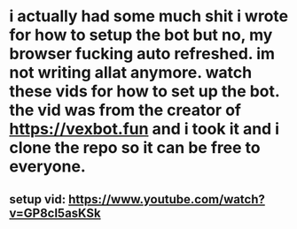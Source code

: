 # i actually had some much shit i wrote for how to setup the bot but no, my browser fucking auto refreshed. im not writing allat anymore. watch these vids for how to set up the bot. the vid was from the creator of https://vexbot.fun and i took it and i clone the repo so it can be free to everyone.
## setup vid: https://www.youtube.com/watch?v=GP8cl5asKSk

